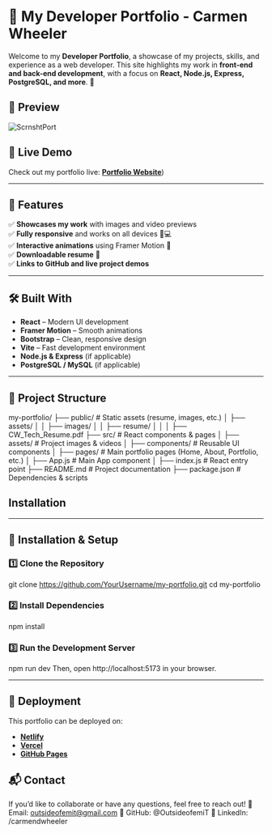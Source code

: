 # 🌟 My Developer Portfolio - Carmen Wheeler

Welcome to my **Developer Portfolio**, a showcase of my projects, skills, and experience as a web developer. This site highlights my work in **front-end and back-end development**, with a focus on **React, Node.js, Express, PostgreSQL, and more**. 🚀

## 📸 Preview

![ScrnshtPort](https://github.com/user-attachments/assets/86667e7a-ca1d-4b31-8c9b-38579fdeddc6)


## 🔗 Live Demo
Check out my portfolio live: [**Portfolio Website**](https://cwport.netlify.app/))  

---

## 📌 Features
✅ **Showcases my work** with images and video previews  
✅ **Fully responsive** and works on all devices 📱💻  
✅ **Interactive animations** using Framer Motion 🎨  
✅ **Downloadable resume** 📄  
✅ **Links to GitHub and live project demos**  

---

## 🛠️ Built With
- **React** – Modern UI development  
- **Framer Motion** – Smooth animations  
- **Bootstrap** – Clean, responsive design  
- **Vite** – Fast development environment  
- **Node.js & Express** (if applicable)  
- **PostgreSQL / MySQL** (if applicable)  

---

## 📂 Project Structure
my-portfolio/ ├── public/ # Static assets (resume, images, etc.) │ ├── assets/ │ │ ├── images/ │ │ ├── resume/ │ │ │ ├── CW_Tech_Resume.pdf ├── src/ # React components & pages │ ├── assets/ # Project images & videos │ ├── components/ # Reusable UI components │ ├── pages/ # Main portfolio pages (Home, About, Portfolio, etc.) │ ├── App.js # Main App component │ ├── index.js # React entry point ├── README.md # Project documentation ├── package.json # Dependencies & scripts

## Installation

---

## 🚀 Installation & Setup
### 1️⃣ Clone the Repository  
git clone https://github.com/YourUsername/my-portfolio.git
cd my-portfolio
### 2️⃣ Install Dependencies
npm install
### 3️⃣ Run the Development Server
npm run dev
Then, open http://localhost:5173 in your browser.

---

## 📁 Deployment

This portfolio can be deployed on:

- [**Netlify**](https://www.netlify.com/)
- [**Vercel**](https://vercel.com/)
- [**GitHub Pages**](https://pages.github.com/)

## 📬 Contact
If you’d like to collaborate or have any questions, feel free to reach out!
📧 Email: outsideofemit@gmail.com
🔗 GitHub: @OutsideofemiT
💼 LinkedIn: /carmendwheeler 





